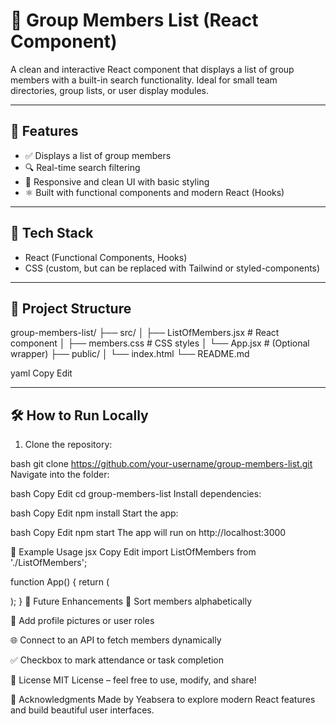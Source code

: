 # 👥 Group Members List (React Component)

A clean and interactive React component that displays a list of group members with a built-in search functionality. Ideal for small team directories, group lists, or user display modules.

---

## 🚀 Features

- ✅ Displays a list of group members
- 🔍 Real-time search filtering
- 🎨 Responsive and clean UI with basic styling
- ⚛️ Built with functional components and modern React (Hooks)

---

## 🧱 Tech Stack

- React (Functional Components, Hooks)
- CSS (custom, but can be replaced with Tailwind or styled-components)

---

## 📂 Project Structure

group-members-list/
├── src/
│ ├── ListOfMembers.jsx # React component
│ ├── members.css # CSS styles
│ └── App.jsx # (Optional wrapper)
├── public/
│ └── index.html
└── README.md

yaml
Copy
Edit

---

## 🛠 How to Run Locally

1. Clone the repository:

bash
git clone https://github.com/your-username/group-members-list.git
Navigate into the folder:

bash
Copy
Edit
cd group-members-list
Install dependencies:

bash
Copy
Edit
npm install
Start the app:

bash
Copy
Edit
npm start
The app will run on http://localhost:3000

🧪 Example Usage
jsx
Copy
Edit
import ListOfMembers from './ListOfMembers';

function App() {
  return (
    <div className="App">
      <ListOfMembers />
    </div>
  );
}
📝 Future Enhancements
🔄 Sort members alphabetically

🧾 Add profile pictures or user roles

🌐 Connect to an API to fetch members dynamically

✅ Checkbox to mark attendance or task completion

📄 License
MIT License – feel free to use, modify, and share!

🙌 Acknowledgments
Made by Yeabsera to explore modern React features and build beautiful user interfaces.

